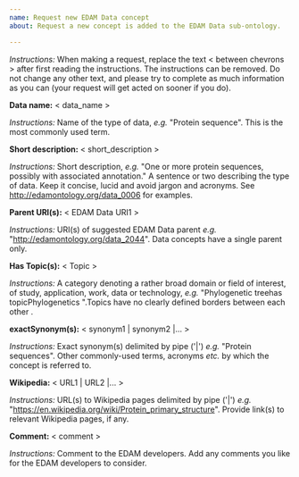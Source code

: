 ```yaml
---
name: Request new EDAM Data concept
about: Request a new concept is added to the EDAM Data sub-ontology.

---
```


*Instructions:* When making a request, replace the text < between chevrons > after first reading the instructions.  The instructions can be removed. Do not change any other text, and please try to complete as much information as you can (your request will get acted on sooner if you do).



**Data name:**  < data_name >

*Instructions:*  Name of the type of data, *e.g.* "Protein sequence".  This is the most commonly used term.  



**Short description:** < short_description >

*Instructions:* Short description, *e.g.* "One or more protein sequences, possibly with associated annotation." A sentence or two describing the type of data. Keep it concise, lucid and avoid jargon and acronyms. See http://edamontology.org/data_0006 for examples.



**Parent URI(s):** < EDAM Data URI1 >

*Instructions:* URI(s) of suggested EDAM Data parent *e.g.* "http://edamontology.org/data_2044". Data concepts have a single parent only.



**Has Topic(s):** < Topic >

*Instructions:* A category denoting a rather broad domain or field of interest, of study, application, work, data or technology, *e.g.* "Phylogenetic treehas topicPhylogenetics ".Topics have no clearly defined borders between each other  .




**exactSynonym(s):** < synonym1 | synonym2 |... >

*Instructions:* Exact synonym(s) delimited by pipe ('|') *e.g.* "Protein sequences". Other commonly-used terms, acronyms *etc.* by which the concept is referred to.



**Wikipedia:** < URL1 | URL2 |... >

*Instructions:* URL(s) to Wikipedia pages delimited by pipe ('|') *e.g.* "https://en.wikipedia.org/wiki/Protein_primary_structure". Provide link(s) to relevant Wikipedia pages, if any.



**Comment:** < comment >

*Instructions:* Comment to the EDAM developers. Add any comments you like for the EDAM developers to consider.
